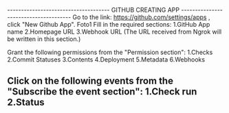------------------------------------- GITHUB CREATING APP --------------------------------------
Go to the link: https://github.com/settings/apps , click "New Github App". Foto1
Fill in the required sections:
1.GitHub App name
2.Homepage URL 
3.Webhook URL (The URL received from Ngrok will be written in this section.)

Grant the following permissions from the "Permission section":
1.Checks
2.Commit Statuses
3.Contents
4.Deployment
5.Metadata
6.Webhooks

Click on the following events from the "Subscribe the event section":
1.Check run
2.Status
-------------------------------------------------------------------------------------------
